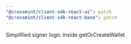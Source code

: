 ```yaml
---
"@crossmint/client-sdk-react-ui": patch
"@crossmint/client-sdk-react-base": patch
---
```


Simplified signer logic inside getOrCreateWallet
